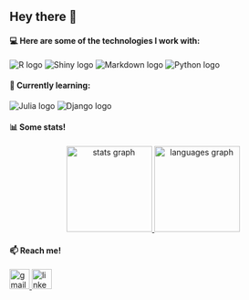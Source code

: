 <h2 align="left">Hey there 👋</h2>

#### 💻 Here are some of the technologies I work with:

<div align="left">
  <img src="https://img.shields.io/badge/R-276DC3?style=for-the-badge&logo=r&logoColor=white" alt="R logo" />
  <img src="https://img.shields.io/badge/Shiny-0088CC?style=for-the-badge&logo=shiny&logoColor=white" alt="Shiny logo" />
  <img src="https://img.shields.io/badge/Markdown-000000?style=for-the-badge&logo=markdown&logoColor=white" alt="Markdown logo" />
  <img src="https://img.shields.io/badge/Python-3776AB?style=for-the-badge&logo=python&logoColor=white" alt="Python logo" />
</div>

#### 🌱 Currently learning:

<div align="left">
  <img src="https://img.shields.io/badge/Julia-9558B2?style=for-the-badge&logo=julia&logoColor=white" alt="Julia logo" />
  <img src="https://img.shields.io/badge/Django-092E20?style=for-the-badge&logo=django&logoColor=white" alt="Django logo" />
</div>

#### 📊 Some stats!

<div align="center">
  <a href="https://github.com/jgoliv">
    <img src="https://github-readme-stats.vercel.app/api?username=jgoliv&hide_title=false&hide_rank=false&show_icons=true&include_all_commits=true&count_private=true&disable_animations=false&theme=onedark&locale=en&hide_border=false" height="150" alt="stats graph"/>
    <img src="https://github-readme-stats.vercel.app/api/top-langs?username=jgoliv&locale=en&hide_title=false&layout=compact&card_width=320&langs_count=5&theme=onedark&hide_border=false" height="150" alt="languages graph"/>
  </a>
</div>
  
#### 📫 Reach me!

<div align="left">
  <a href="mailto:jgolivjesus@gmail.com">
    <img src="https://img.shields.io/static/v1?message=Gmail&logo=gmail&label=&color=D14836&logoColor=white&labelColor=&style=for-the-badge" height="35" alt="gmail logo" />
  </a>
  <a href="https://www.linkedin.com/in/joão-gabriel-oliveira-jesus">
    <img src="https://img.shields.io/static/v1?message=LinkedIn&logo=linkedin&label=&color=0077B5&logoColor=white&labelColor=&style=for-the-badge" height="35" alt="linkedin logo" />
  </a>
</div>
